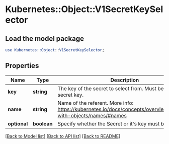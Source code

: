 # Kubernetes::Object::V1SecretKeySelector

## Load the model package
```perl
use Kubernetes::Object::V1SecretKeySelector;
```

## Properties
Name | Type | Description | Notes
------------ | ------------- | ------------- | -------------
**key** | **string** | The key of the secret to select from.  Must be a valid secret key. | 
**name** | **string** | Name of the referent. More info: https://kubernetes.io/docs/concepts/overview/working-with-objects/names/#names | [optional] 
**optional** | **boolean** | Specify whether the Secret or it&#39;s key must be defined | [optional] 

[[Back to Model list]](../README.md#documentation-for-models) [[Back to API list]](../README.md#documentation-for-api-endpoints) [[Back to README]](../README.md)


